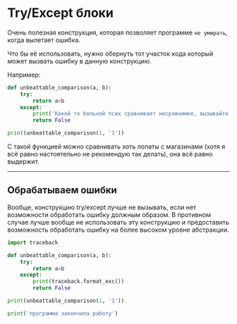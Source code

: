 # Try/Except блоки

Очень полезная конструкция, которая позволяет программе `не умирать`, когда вылетает ошибка.

Что бы её использовать, нужно обернуть тот участок кода который может вызвать ошибку в данную конструкцию.

Например:

```python
def unbeattable_comparison(a, b):
    try:
        return a>b
    except:
        print('Какой то больной псих сравнивает несравнимое, вызывайте копов!!')
        return False

print(unbeattable_comparison(1, '1'))
```

С такой функцией можно сравнивать хоть лопаты с магазинами (хотя я всё равно настоятельно не рекомендую так делать), она всё равно выдержит.

---

## Обрабатываем ошибки

Вообще, конструкцию try/except лучше не вызывать, если нет возможности обработать ошибку должным образом. В противном случае лучше вообще не использовать эту конструкцию и предоставить возможность обработать ошибку на более высоком уровне абстракции.


```python
import traceback

def unbeattable_comparison(a, b):
    try:
        return a>b
    except:
        print(traceback.format_exc())
        return False

print(unbeattable_comparison(1, '1'))

print('программа закончила работу')
```
